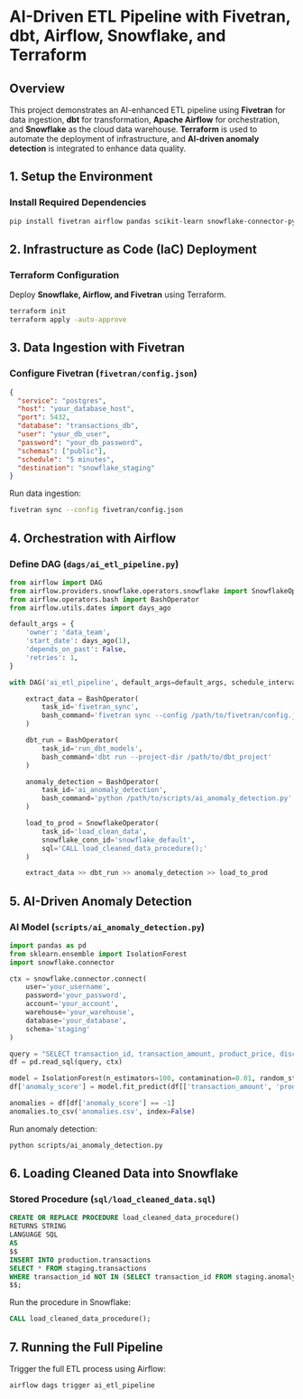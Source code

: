 # AI-Driven ETL Pipeline with Fivetran, dbt, Airflow, Snowflake, and Terraform

## Overview
This project demonstrates an AI-enhanced ETL pipeline using **Fivetran** for data ingestion, **dbt** for transformation, **Apache Airflow** for orchestration, and **Snowflake** as the cloud data warehouse. **Terraform** is used to automate the deployment of infrastructure, and **AI-driven anomaly detection** is integrated to enhance data quality.

## **1. Setup the Environment**

### **Install Required Dependencies**
```bash
pip install fivetran airflow pandas scikit-learn snowflake-connector-python dbt-core dbt-snowflake
```

## **2. Infrastructure as Code (IaC) Deployment**

### **Terraform Configuration**
Deploy **Snowflake, Airflow, and Fivetran** using Terraform.

```bash
terraform init
terraform apply -auto-approve
```

## **3. Data Ingestion with Fivetran**

### **Configure Fivetran (`fivetran/config.json`)**
```json
{
  "service": "postgres",
  "host": "your_database_host",
  "port": 5432,
  "database": "transactions_db",
  "user": "your_db_user",
  "password": "your_db_password",
  "schemas": ["public"],
  "schedule": "5 minutes",
  "destination": "snowflake_staging"
}
```
Run data ingestion:
```bash
fivetran sync --config fivetran/config.json
```

## **4. Orchestration with Airflow**

### **Define DAG (`dags/ai_etl_pipeline.py`)**
```python
from airflow import DAG
from airflow.providers.snowflake.operators.snowflake import SnowflakeOperator
from airflow.operators.bash import BashOperator
from airflow.utils.dates import days_ago

default_args = {
    'owner': 'data_team',
    'start_date': days_ago(1),
    'depends_on_past': False,
    'retries': 1,
}

with DAG('ai_etl_pipeline', default_args=default_args, schedule_interval='@daily', catchup=False) as dag:

    extract_data = BashOperator(
        task_id='fivetran_sync',
        bash_command='fivetran sync --config /path/to/fivetran/config.json'
    )

    dbt_run = BashOperator(
        task_id='run_dbt_models',
        bash_command='dbt run --project-dir /path/to/dbt_project'
    )

    anomaly_detection = BashOperator(
        task_id='ai_anomaly_detection',
        bash_command='python /path/to/scripts/ai_anomaly_detection.py'
    )

    load_to_prod = SnowflakeOperator(
        task_id='load_clean_data',
        snowflake_conn_id='snowflake_default',
        sql='CALL load_cleaned_data_procedure();'
    )

    extract_data >> dbt_run >> anomaly_detection >> load_to_prod
```

## **5. AI-Driven Anomaly Detection**

### **AI Model (`scripts/ai_anomaly_detection.py`)**
```python
import pandas as pd
from sklearn.ensemble import IsolationForest
import snowflake.connector

ctx = snowflake.connector.connect(
    user='your_username',
    password='your_password',
    account='your_account',
    warehouse='your_warehouse',
    database='your_database',
    schema='staging'
)

query = "SELECT transaction_id, transaction_amount, product_price, discount_applied FROM staging.transactions"
df = pd.read_sql(query, ctx)

model = IsolationForest(n_estimators=100, contamination=0.01, random_state=42)
df['anomaly_score'] = model.fit_predict(df[['transaction_amount', 'product_price', 'discount_applied']])

anomalies = df[df['anomaly_score'] == -1]
anomalies.to_csv('anomalies.csv', index=False)
```

Run anomaly detection:
```bash
python scripts/ai_anomaly_detection.py
```

## **6. Loading Cleaned Data into Snowflake**
### **Stored Procedure (`sql/load_cleaned_data.sql`)**
```sql
CREATE OR REPLACE PROCEDURE load_cleaned_data_procedure()
RETURNS STRING
LANGUAGE SQL
AS
$$
INSERT INTO production.transactions
SELECT * FROM staging.transactions
WHERE transaction_id NOT IN (SELECT transaction_id FROM staging.anomaly_detection_results);
$$;
```

Run the procedure in Snowflake:
```sql
CALL load_cleaned_data_procedure();
```

## **7. Running the Full Pipeline**
Trigger the full ETL process using Airflow:
```bash
airflow dags trigger ai_etl_pipeline
```